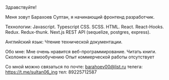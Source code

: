 Здравствуйте!

Меня зовут Барахоев Султан, я начинающий фронтенд разработчик.

Технологии:
Javascript.
Typescript
CSS.
SCSS.
HTML.
React.
React-Hooks.
Redux.
Redux-thunk.
Next.js
REST API (sequelize, postgres, express).

Английский язык: 
Чтение технической документации.

Обо мне: 
Мне очень нравится веб-программирование.
Читать книги.
Сколонен к самообучению
Опыт коммерческой работы отсутствует


Со мной можно связаться по почте: barahoev00@list.ru
телега: https://t.me/sultan06_ing
тел: 89225712587

